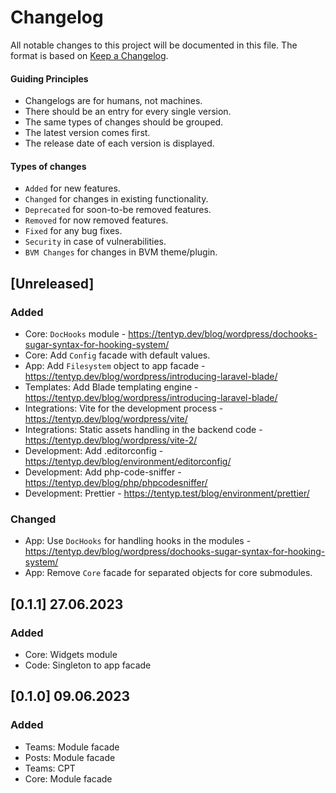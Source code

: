 # Changelog

All notable changes to this project will be documented in this file. The format is based on [Keep a Changelog](https://keepachangelog.com/en/1.0.0/).

#### Guiding Principles

- Changelogs are for humans, not machines.
- There should be an entry for every single version.
- The same types of changes should be grouped.
- The latest version comes first.
- The release date of each version is displayed.

#### Types of changes

- `Added` for new features.
- `Changed` for changes in existing functionality.
- `Deprecated` for soon-to-be removed features.
- `Removed` for now removed features.
- `Fixed` for any bug fixes.
- `Security` in case of vulnerabilities.
- `BVM Changes` for changes in BVM theme/plugin.

## [Unreleased]

### Added

- Core: `DocHooks` module - https://tentyp.dev/blog/wordpress/dochooks-sugar-syntax-for-hooking-system/
- Core: Add `Config` facade with default values.
- App: Add `Filesystem` object to app facade - https://tentyp.dev/blog/wordpress/introducing-laravel-blade/
- Templates: Add Blade templating engine - https://tentyp.dev/blog/wordpress/introducing-laravel-blade/
- Integrations: Vite for the development process - https://tentyp.dev/blog/wordpress/vite/
- Integrations: Static assets handling in the backend code - https://tentyp.dev/blog/wordpress/vite-2/
- Development: Add .editorconfig - https://tentyp.dev/blog/environment/editorconfig/
- Development: Add php-code-sniffer - https://tentyp.dev/blog/php/phpcodesniffer/
- Development: Prettier - https://tentyp.test/blog/environment/prettier/

### Changed

- App: Use `DocHooks` for handling hooks in the modules - https://tentyp.dev/blog/wordpress/dochooks-sugar-syntax-for-hooking-system/
- App: Remove `Core` facade for separated objects for core submodules.

## [0.1.1] 27.06.2023

### Added

- Core: Widgets module
- Code: Singleton to app facade

## [0.1.0] 09.06.2023

### Added

- Teams: Module facade
- Posts: Module facade
- Teams: CPT
- Core: Module facade

